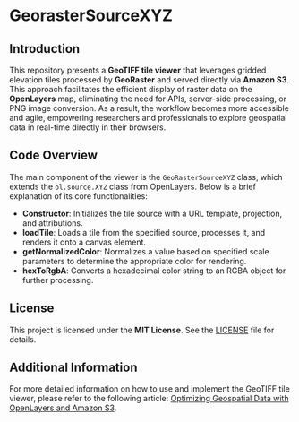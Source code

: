 # GeorasterSourceXYZ

## Introduction

This repository presents a **GeoTIFF tile viewer** that leverages gridded elevation tiles processed by **GeoRaster** and served directly via **Amazon S3**. This approach facilitates the efficient display of raster data on the **OpenLayers** map, eliminating the need for APIs, server-side processing, or PNG image conversion. As a result, the workflow becomes more accessible and agile, empowering researchers and professionals to explore geospatial data in real-time directly in their browsers.

## Code Overview

The main component of the viewer is the `GeoRasterSourceXYZ` class, which extends the `ol.source.XYZ` class from OpenLayers. Below is a brief explanation of its core functionalities:

- **Constructor**: Initializes the tile source with a URL template, projection, and attributions.
- **loadTile**: Loads a tile from the specified source, processes it, and renders it onto a canvas element.
- **getNormalizedColor**: Normalizes a value based on specified scale parameters to determine the appropriate color for rendering.
- **hexToRgbA**: Converts a hexadecimal color string to an RGBA object for further processing.

## License

This project is licensed under the **MIT License**. See the [LICENSE](LICENSE) file for details.

## Additional Information

For more detailed information on how to use and implement the GeoTIFF tile viewer, please refer to the following article: [Optimizing Geospatial Data with OpenLayers and Amazon S3](https://medium.com/@fabricio.rhs/serverless-geotiff-tile-viewer-optimizing-geospatial-data-with-openlayers-and-amazon-s3-df29fa2ff5ae).
